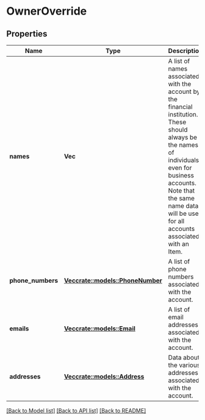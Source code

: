 # OwnerOverride

## Properties

Name | Type | Description | Notes
------------ | ------------- | ------------- | -------------
**names** | **Vec<String>** | A list of names associated with the account by the financial institution. These should always be the names of individuals, even for business accounts. Note that the same name data will be used for all accounts associated with an Item. | 
**phone_numbers** | [**Vec<crate::models::PhoneNumber>**](PhoneNumber.md) | A list of phone numbers associated with the account. | 
**emails** | [**Vec<crate::models::Email>**](Email.md) | A list of email addresses associated with the account. | 
**addresses** | [**Vec<crate::models::Address>**](Address.md) | Data about the various addresses associated with the account. | 

[[Back to Model list]](../README.md#documentation-for-models) [[Back to API list]](../README.md#documentation-for-api-endpoints) [[Back to README]](../README.md)


